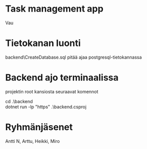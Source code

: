 # Task management app

Vau

# Tietokanan luonti
backend\CreateDatabase.sql pitää ajaa postgresql-tietokannassa

# Backend ajo terminaalissa
projektin root kansiosta seuraavat komennot

cd .\backend\
dotnet run -lp "https" .\backend.csproj

# Ryhmänjäsenet

Antti N,
Arttu,
Heikki,
Miro
